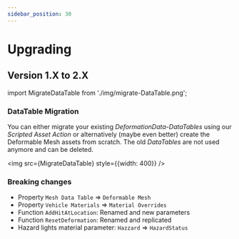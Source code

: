 ```yaml
---
sidebar_position: 30
---
```


# Upgrading

## Version 1.X to 2.X

import MigrateDataTable from './img/migrate-DataTable.png';

### DataTable Migration

You can either migrate your existing *DeformationData-DataTables* using our *Scripted Asset Action* or alternatively (maybe even better) create the Deformable Mesh assets from scratch. The old *DataTables* are not used anymore and can be deleted.

<img src={MigrateDataTable} style={{width: 400}} />

### Breaking changes

- Property ``Mesh Data Table`` => ``Deformable Mesh``
- Property ``Vehicle Materials`` => ``Material Overrides``
- Function ``AddHitAtLocation``: Renamed and new parameters
- Function ``ResetDeformation``: Renamed and replicated
- Hazard lights material parameter: ``Hazzard`` => ``HazardStatus``